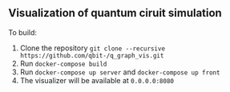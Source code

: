 ## Visualization of quantum ciruit simulation

To build:
1. Clone the repository ```git clone --recursive https://github.com/qbit-/q_graph_vis.git```
2. Run ```docker-compose build```
3. Run ```docker-compose up server``` and ```docker-compose up front```
4. The visualizer will be available at ```0.0.0.0:8080```
